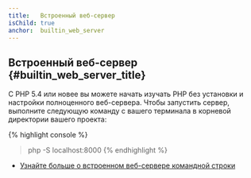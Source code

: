 ```yaml
---
title:   Встроенный веб-сервер
isChild: true
anchor:  builtin_web_server
---
```


## Встроенный веб-сервер {#builtin_web_server_title}

С PHP 5.4 или новее вы можете начать изучать PHP без установки и настройки полноценного веб-сервера.
Чтобы запустить сервер, выполните следующую команду с вашего терминала в корневой директории вашего проекта:

{% highlight console %}
> php -S localhost:8000
{% endhighlight %}

* [Узнайте больше о встроенном веб-сервере командной строки][cli-server]


[cli-server]: http://php.net/features.commandline.webserver
